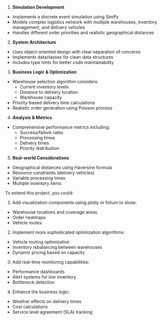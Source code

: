 
1. **Simulation Development**
- Implements a discrete event simulation using SimPy
- Models complex logistics network with multiple warehouses, inventory management, and delivery vehicles
- Handles different order priorities and realistic geographical distances

2. **System Architecture**
- Uses object-oriented design with clear separation of concerns
- Implements dataclasses for clean data structures
- Includes type hints for better code maintainability

3. **Business Logic & Optimization**
- Warehouse selection algorithm considers:
  - Current inventory levels
  - Distance to delivery location
  - Warehouse capacity
- Priority-based delivery time calculations
- Realistic order generation using Poisson process

4. **Analysis & Metrics**
- Comprehensive performance metrics including:
  - Success/failure rates
  - Processing times
  - Delivery times
  - Priority distribution

5. **Real-world Considerations**
- Geographical distances using Haversine formula
- Resource constraints (delivery vehicles)
- Variable processing times
- Multiple inventory items

To extend this project, you could:

1. Add visualization components using plotly or folium to show:
- Warehouse locations and coverage areas
- Order heatmaps
- Vehicle routes

2. Implement more sophisticated optimization algorithms:
- Vehicle routing optimization
- Inventory rebalancing between warehouses
- Dynamic pricing based on capacity

3. Add real-time monitoring capabilities:
- Performance dashboards
- Alert systems for low inventory
- Bottleneck detection

4. Enhance the business logic:
- Weather effects on delivery times
- Cost calculations
- Service level agreement (SLA) tracking

